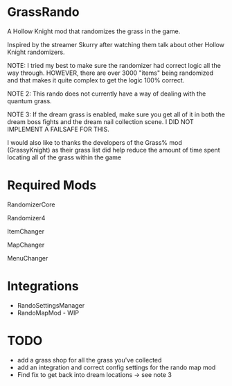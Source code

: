 ﻿# GrassRando

A Hollow Knight mod that randomizes the grass in the game.

Inspired by the streamer Skurry after watching them talk about other Hollow Knight randomizers.

NOTE: I tried my best to make sure the randomizer had correct logic all the way through. HOWEVER, there are over 3000 "items" being randomized and that makes it quite complex to get the logic 100% correct.

NOTE 2: This rando does not currently have a way of dealing with the quantum grass.

NOTE 3: If the dream grass is enabled, make sure you get all of it in both the dream boss fights and the dream nail collection scene. I DID NOT IMPLEMENT A FAILSAFE FOR THIS.

I would also like to thanks the developers of the Grass% mod (GrassyKnight) as their grass list did help reduce the amount of time spent locating all of the grass within the game

# Required Mods
RandomizerCore

Randomizer4

ItemChanger

MapChanger

MenuChanger

# Integrations
* RandoSettingsManager
* RandoMapMod - WIP

# TODO
* add a grass shop for all the grass you've collected
* add an integration and correct config settings for the rando map mod
* Find fix to get back into dream locations -> see note 3
